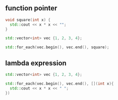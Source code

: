 
## function pointer

```cpp
void square(int x) {
  std::cout << x * x << "";
}

std::vector<int> vec {1, 2, 3, 4};

std::for_each(vec.begin(), vec.end(), square);
```

## lambda expression

```cpp
std::vector<int> vec {1, 2, 3, 4};

std::for_each(vec.begin(), vec.end(), [](int x){
  std::cout << x * x << " ";
})
```